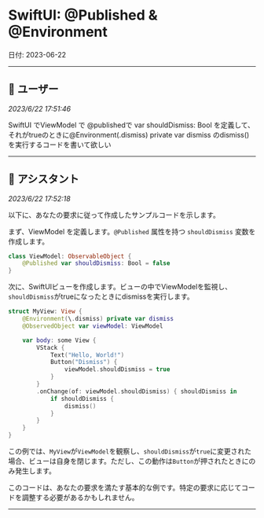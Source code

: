 # SwiftUI: @Published & @Environment

日付: 2023-06-22

---

## 👤 ユーザー
*2023/6/22 17:51:46*

SwiftUI でViewModel で @publishedで var shouldDismiss: Bool を定義して、それがtrueのときに@Environment(\.dismiss) private var dismiss のdismiss()を実行するコードを書いて欲しい

---

## 🤖 アシスタント
*2023/6/22 17:52:18*

以下に、あなたの要求に従って作成したサンプルコードを示します。

まず、ViewModel を定義します。`@Published` 属性を持つ `shouldDismiss` 変数を作成します。

```swift
class ViewModel: ObservableObject {
    @Published var shouldDismiss: Bool = false
}
```

次に、SwiftUIビューを作成します。ビューの中でViewModelを監視し、`shouldDismiss`がtrueになったときにdismissを実行します。

```swift
struct MyView: View {
    @Environment(\.dismiss) private var dismiss
    @ObservedObject var viewModel: ViewModel

    var body: some View {
        VStack {
            Text("Hello, World!")
            Button("Dismiss") {
                viewModel.shouldDismiss = true
            }
        }
        .onChange(of: viewModel.shouldDismiss) { shouldDismiss in
            if shouldDismiss {
                dismiss()
            }
        }
    }
}
```

この例では、`MyView`が`ViewModel`を観察し、`shouldDismiss`が`true`に変更された場合、ビューは自身を閉じます。ただし、この動作は`Button`が押されたときにのみ発生します。

このコードは、あなたの要求を満たす基本的な例です。特定の要求に応じてコードを調整する必要があるかもしれません。

---
